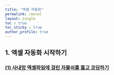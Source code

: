 ```yaml
---
title: "엑셀 자동화"
permalink: /excel
layout: single
toc : true
toc_sticky : true
author_profile: true
---
```


## 1. 엑셀 자동화 시작하기 

### [(1) 사내망 엑셀파일에 걸린 자물쇠를 뚫고 코딩하기](/excel/excel1)